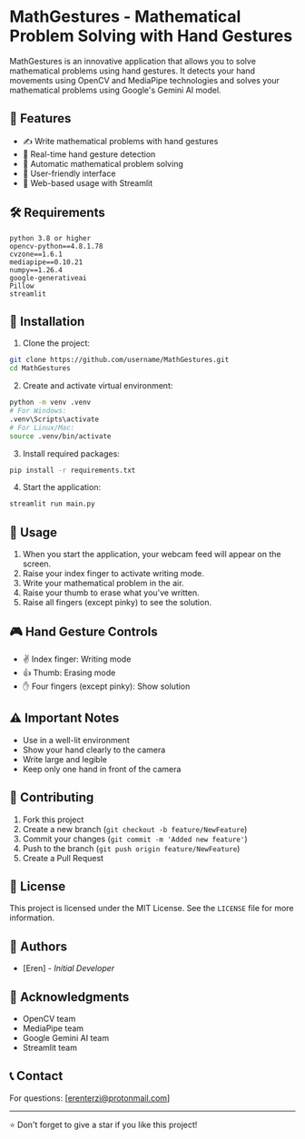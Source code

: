 # MathGestures - Mathematical Problem Solving with Hand Gestures

MathGestures is an innovative application that allows you to solve mathematical problems using hand gestures. It detects your hand movements using OpenCV and MediaPipe technologies and solves your mathematical problems using Google's Gemini AI model.

## 🌟 Features

- ✍️ Write mathematical problems with hand gestures
- 🤖 Real-time hand gesture detection
- 🧮 Automatic mathematical problem solving
- 🎯 User-friendly interface
- 📱 Web-based usage with Streamlit

## 🛠️ Requirements

```
python 3.8 or higher
opencv-python==4.8.1.78
cvzone==1.6.1
mediapipe==0.10.21
numpy==1.26.4
google-generativeai
Pillow
streamlit
```

## 🚀 Installation

1. Clone the project:
```bash
git clone https://github.com/username/MathGestures.git
cd MathGestures
```

2. Create and activate virtual environment:
```bash
python -m venv .venv
# For Windows:
.venv\Scripts\activate
# For Linux/Mac:
source .venv/bin/activate
```

3. Install required packages:
```bash
pip install -r requirements.txt
```

4. Start the application:
```bash
streamlit run main.py
```

## 📝 Usage

1. When you start the application, your webcam feed will appear on the screen.
2. Raise your index finger to activate writing mode.
3. Write your mathematical problem in the air.
4. Raise your thumb to erase what you've written.
5. Raise all fingers (except pinky) to see the solution.

## 🎮 Hand Gesture Controls

- ✌️ Index finger: Writing mode
- 👍 Thumb: Erasing mode
- ✋ Four fingers (except pinky): Show solution

## ⚠️ Important Notes

- Use in a well-lit environment
- Show your hand clearly to the camera
- Write large and legible
- Keep only one hand in front of the camera

## 🤝 Contributing

1. Fork this project
2. Create a new branch (`git checkout -b feature/NewFeature`)
3. Commit your changes (`git commit -m 'Added new feature'`)
4. Push to the branch (`git push origin feature/NewFeature`)
5. Create a Pull Request

## 📄 License

This project is licensed under the MIT License. See the `LICENSE` file for more information.

## 👥 Authors

- [Eren] - *Initial Developer*

## 🙏 Acknowledgments

- OpenCV team
- MediaPipe team
- Google Gemini AI team
- Streamlit team

## 📞 Contact

For questions: [erenterzi@protonmail.com]

---
⭐️ Don't forget to give a star if you like this project! 
